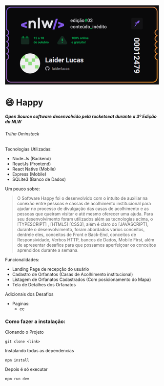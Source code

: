 ![Convite](https://github.com/LaiderLucas/NLW/blob/master/NLW_3/Inscri%C3%A7%C3%A3o.png)


# :smile: Happy
##### Open Source software desenvolvido pela rocketseat durante a 3º Edição da NLW #####
###### Trilha Ominstack
Tecnologias Utilizadas:
  - Node.Js (Backend)
  - ReactJs (Frontend)
  - React Native (Mobile)
  - Express (Mobile)
  - SQLite3 (Banco de Dados)

Um pouco sobre:
> O Software Happy foi o desenvolvido com o intuito de auxiliar na conexão entre pessoas e cassas de acolhimento institucional para ajudar no processo de divulgação das casas de acolhimento e as pessoas que queiram visitar e até mesmo oferecer uma ajuda. Para seu desenvolvimento foram utilizados além as tecnologias acima, o [TYPESCRIPT] , [HTML5] [CSS3], além é claro do [JAVASCRIPT], durante o desenvolvimento, foram abordados vários conceitos, dentrele eles, conceitos de Front e Back-End, conceitos de Responsividade, Verbos HTTP, bancos de Dados, Mobile First, além de apresentar desafios para que possamos aperfeiçoar os conceitos aprendidos durante a semana.

Funcionalidades:
  - Landing Page de recepção do usuário
  - Cadastro de Orfanatos (Casas de Acolhimento institucional)
  - Listagem de Orfanatos Cadastrados (Com posicionamento do Mapa)
  - Tela de Detalhes dos Orfanatos

Adicionais dos Desafios
  - Paginas:
    - cc


### Como fazer a instalação:
 
 Clonando o Projeto
 
 ```
 git clone <link>
 ```
 
 Instalando todas as dependencias
 
 ```
 npm install
 ```
 
 Depois é só executar
 
 ```
 npm run dev
 ```



